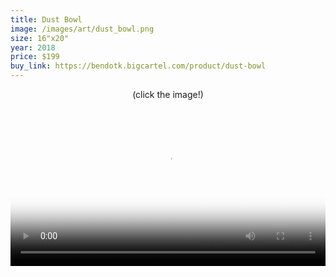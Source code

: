 ```yaml
---
title: Dust Bowl
image: /images/art/dust_bowl.png
size: 16"x20"
year: 2018
price: $199
buy_link: https://bendotk.bigcartel.com/product/dust-bowl
---
```


<p style="text-align:center">
  (click the image!)
</p>

<div height="1000px">
  <video width="100%" poster="/images/art/dust_bowl.png" style="cursor:pointer">
    <source src="/videos/dust_bowl.mp4" type="video/mp4">
  </video>
</div>
